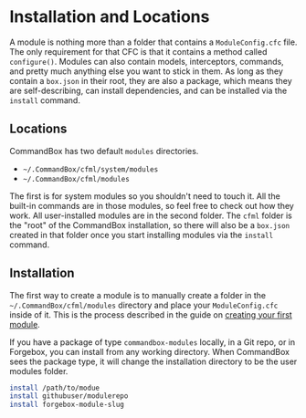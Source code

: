 # Installation and Locations

A module is nothing more than a folder that contains a `ModuleConfig.cfc` file. The only requirement for that CFC is that it contains a method called `configure()`. Modules can also contain models, interceptors, commands, and pretty much anything else you want to stick in them. As long as they contain a `box.json` in their root, they are also a package, which means they are self-describing, can install dependencies, and can be installed via the `install` command.

## Locations

CommandBox has two default `modules` directories.

* `~/.CommandBox/cfml/system/modules`
* `~/.CommandBox/cfml/modules`

The first is for system modules so you shouldn't need to touch it. All the built-in commands are in those modules, so feel free to check out how they work. All user-installed modules are in the second folder. The `cfml` folder is the "root" of the CommandBox installation, so there will also be a `box.json` created in that folder once you start installing modules via the `install` command.

## Installation

The first way to create a module is to manually create a folder in the `~/.CommandBox/cfml/modules` directory and place your `ModuleConfig.cfc` inside of it. This is the process described in the guide on [creating your first module](./).

If you have a package of type `commandbox-modules` locally, in a Git repo, or in Forgebox, you can install from any working directory. When CommandBox sees the package type, it will change the installation directory to be the user modules folder.

```bash
install /path/to/modue
install githubuser/modulerepo
install forgebox-module-slug
```

